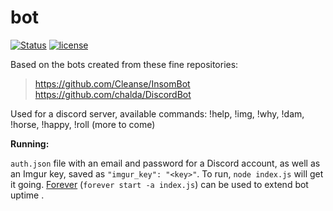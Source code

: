 # bot
[![Status](https://img.shields.io/badge/Status-Ready-green.svg?style=flat-square)]()
[![license](https://img.shields.io/github/license/mashape/apistatus.svg?maxAge=2592000)]()

Based on the bots created from these fine repositories:

>https://github.com/Cleanse/InsomBot
>https://github.com/chalda/DiscordBot

Used for a discord server, available commands: !help, !img, !why, !dam, !horse, !happy, !roll (more to come)

**Running:**

`auth.json` file with an email and password for a Discord account, as well as an Imgur key, saved as `"imgur_key": "<key>"`.  To run, `node index.js` will get it going.  [Forever](https://www.npmjs.com/package/forever) (`forever start -a index.js`) can be used to extend bot uptime .
